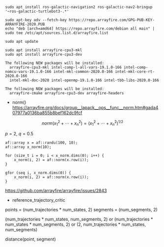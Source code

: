 
    sudo apt install ros-galactic-navigation2 ros-galactic-nav2-bringup '~ros-galactic-turtlebot3-.*'

```
sudo apt-key adv --fetch-key https://repo.arrayfire.com/GPG-PUB-KEY-ARRAYFIRE-2020.PUB
echo "deb [arch=amd64] https://repo.arrayfire.com/debian all main" | sudo tee /etc/apt/sources.list.d/arrayfire.list

sudo apt update

sudo apt install arrayfire-cpu3-mkl
sudo apt install arrayfire-cpu3-dev
```

```
The following NEW packages will be installed:
  arrayfire-cpu3-mkl intel-comp-l-all-vars-19.1.0-166 intel-comp-nomcu-vars-19.1.0-166 intel-mkl-common-2020.0-166 intel-mkl-core-rt-2020.0-166
  intel-mkl-doc-2020 intel-openmp-19.1.0-166 intel-tbb-libs-2020.0-166
```
```
The following NEW packages will be installed:
  arrayfire-cmake arrayfire-cpu3-dev arrayfire-headers
```


* norm()
https://arrayfire.org/docs/group__lapack__ops__func__norm.htm#gada407977a0136ba855b8bef162dc9fcf

```math
norm(x_1^2 + \cdots + x_n^2) = (x_1^2 + \cdots + x_n^2)^{1/2}
```

$`p = 2`$, $`q = 0.5`$

```
af::array x = af::randu(100, 10);
af::array x_norm(10);

for (size_t i = 0; i < x_norm.dims(0); i++) {
    x_norm(i, 2) = af::norm(x.row(i));
}
```

```
gfor (seq i, x_norm.dims(0)) {
    x_norm(i, 2) = af::norm(x.row(i));
}
```

https://github.com/arrayfire/arrayfire/issues/2843


* reference_trajectory_critic

points = (num_trajectories * num_states, 2)
segments = (num_segments, 2)

(num_trajectories * num_states, num_segments, 2)
or
(num_trajectories * num_states * num_segments, 2)
or
(2, num_trajectories * num_states, num_segments)


distance(point, segment)

